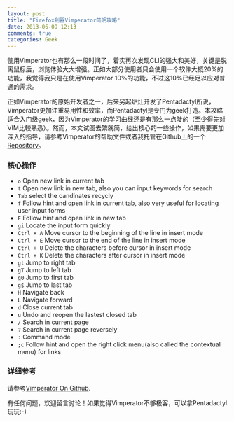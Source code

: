 ```yaml
---
layout: post
title: "Firefox利器Vimperator简明攻略"
date: 2013-06-09 12:13
comments: true
categories: Geek
---
```


使用Vimperator也有那么一段时间了，着实再次发现CLI的强大和美好，关键是脱离鼠标后，浏览体验大大增强。正如大部分使用者只会使用一个软件大概20%的功能，我觉得我只是在使用Vimperator 10%的功能，不过这10%已经足以应对普通的需求。

正如Vimperator的原始开发者之一，后来另起炉灶开发了Pentadactyl所说，Vimperator更加注重易用性和效率，而Pentadactyl是专门为geek打造。本攻略适合入门级geek，因为Vimperator的学习曲线还是有那么一点陡的（至少得先对VIM比较熟悉）。然而，本文试图去繁就简，给出核心的一些操作，如果需要更加深入的指导，请参考Vimperator的帮助文件或者我托管在Github上的一个[Repository](https://github.com/hustcalm/vimperator)。

### 核心操作
*   `o` Open new link in current tab
*   `t` Open new link in new tab, also you can input keywords for search
*   `Tab`  select the candinates recycly
*   `f` Follow hint and open link in current tab, also very useful for locating user input forms
*   `F` Follow hint and open link in new tab
*   `gi` Locate the input form quickly
*   `Ctrl + A`  Move cursor to the beginning of the line in insert mode
*   `Ctrl + E`  Move cursor to the end of the line in insert mode
*   `Ctrl + U`  Delete the characters before cursor in insert mode
*   `Ctrl + K`  Delete the characters after cursor in insert mode
*   `gt` Jump to right tab
*   `gT` Jump to left tab
*   `g0` Jump to first tab
*   `g$` Jump to last tab
*   `H`  Navigate back
*   `L`  Navigate forward
*   `d`  Close current tab
*   `u`  Undo and reopen the lastest closed tab
*   `/`  Search in current page
*   `?`  Search in current page reversely
*   `:`  Command mode
*   `;c` Follow hint and open the right click menu(also called the contextual menu) for links

### 详细参考
请参考[Vimperator On Github](https://github.com/hustcalm/vimperator).

有任何问题，欢迎留言讨论！如果觉得Vimperator不够极客，可以拿Pentadactyl玩玩:-)

